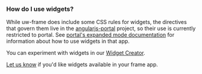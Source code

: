 ### How do I use widgets?
While uw-frame does include some CSS rules for widgets, the directives that govern them live in the [angularjs-portal](https://github.com/UW-Madison-DoIT/angularjs-portal) 
project, so their use is currently restricted to portal. See [portal's expanded mode documentation](http://uw-madison-doit.github.io/angularjs-portal/latest/#/md/expanded) for 
information about how to use widgets in that app. 

You can experiment with widgets in our [Widget Creator](https://github.com/UW-Madison-DoIT/myuw-smart-widget-creator).

[Let us know](mailto:uw-infra@office365.wisc.edu) if you'd like widgets available in your frame app.